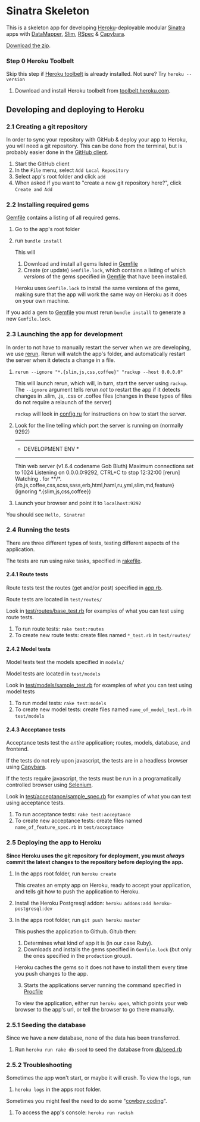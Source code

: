 # Sinatra Skeleton #

This is a skeleton app for developing [Heroku](https://www.heroku.com)-deployable modular [Sinatra](http://www.sinatrarb.com) apps with [DataMapper](http://datamapper.org), [Slim](http://slim-lang.com), [RSpec](http://rspec.info) & [Capybara](https://github.com/jnicklas/capybara).

[Download the zip](https://github.com/itgsoddabe/sinatra-skeleton/archive/master.zip).

### Step 0 Heroku Toolbelt ###

Skip this step if [Heroku toolbelt](https://toolbelt.heroku.com) is already installed. Not sure? Try `heroku --version`

1. Download and install Heroku toolbelt from [toolbelt.heroku.com](https://toolbelt.heroku.com).

## Developing and deploying to Heroku ##

### 2.1 Creating a git repository ###

In order to sync your repository with GitHub & deploy your app to Heroku, you will need a git repository.
This can be done from the terminal, but is probably easier done in the [GitHub client](https://mac.github.com).

1. Start the GitHub client
2. In the `File` menu, select `Add Local Repository`
3. Select app's root folder and click `add`
4. When asked if you want to "create a new git repository here?", click `Create and Add`

### 2.2 Installing required gems ###

[Gemfile](./Gemfile) contains a listing of all required gems.

1. Go to the app's root folder
2. run `bundle install`

    This will

    1. Download and install all gems listed in [Gemfile](./Gemfile)
    2. Create (or update) `Gemfile.lock`, which contains a listing of which *versions* of the gems specified in [Gemfile](./Gemfile) that have been installed.

    Heroku uses `Gemfile.lock` to install the same versions of the gems, making sure that the app will work the same way on Heroku as it does on your own machine.

If you add a gem to [Gemfile](./Gemfile) you must rerun `bundle install` to generate a new `Gemfile.lock`.

### 2.3 Launching the app for development ###

In order to not have to manually restart the server when we are developing, we use [rerun](https://github.com/alexch/rerun). Rerun will watch the app's folder,
and automatically restart the server when it detects a change in a file.

1. ` rerun --ignore "*.{slim,js,css,coffee}" "rackup --host 0.0.0.0"                `

    This will launch rerun, which will, in turn, start the server using `rackup`. The `--ignore` argument tells rerun *not* to restart the app if it detects changes in .slim, .js, .css or .coffee files (changes in these
    types of files do not require a relaunch of the server)

    `rackup` will look in [config.ru](./config.ru) for instructions on how to start the server.

2. Look for the line telling which port the server is running on (normally 9292)

    *******************
    * DEVELOPMENT ENV *
    *******************
    Thin web server (v1.6.4 codename Gob Bluth)
    Maximum connections set to 1024
    Listening on 0.0.0.0:9292, CTRL+C to stop
    12:32:00 [rerun] Watching . for **/*.{rb,js,coffee,css,scss,sass,erb,html,haml,ru,yml,slim,md,feature} (ignoring *.{slim,js,css,coffee})


3. Launch your browser and point it to `localhost:9292`

You should see `Hello, Sinatra!`

### 2.4 Running the tests ###

There are three different types of tests, testing different aspects of the application.

The tests are run using rake tasks, specified in [rakefile](./rakefile).

#### 2.4.1 Route tests ####

Route tests test the routes (get and/or post) specified in [app.rb](./app.rb).

Route tests are located in `test/routes/`

Look in [test/routes/base_test.rb](./test/routes/sample_test.rb) for examples of what you can test using route tests.

1. To run route tests: `rake test:routes`
2. To create new route tests: create files named `*_test.rb` in `test/routes/`

#### 2.4.2 Model tests ####

Model tests test the models specified in `models/`

Model tests are located in `test/models`

Look in [test/models/sample_test.rb](./test/models/sample_test.rb) for examples of what you can test using model tests

1. To run model tests: `rake test:models`
2. To create new model tests: create files named `name_of_model_test.rb` in `test/models`

#### 2.4.3 Acceptance tests ####

Acceptance tests test the *entire* application; routes, models, database, and frontend.

If the tests do not rely upon javascript, the tests are in a headless browser using [Capybara](https://github.com/jnicklas/capybara).

If the tests require javascript, the tests must be run in a programatically controlled browser using [Selenium](http://www.seleniumhq.org).

Look in [test/acceptance/sample_spec.rb](./test/acceptance/sample_spec.rb) for examples of what you can test using acceptance tests.

1. To run acceptance tests: `rake test:acceptance`
2. To create new acceptance tests: create files named `name_of_feature_spec.rb` in `test/acceptance`

### 2.5 Deploying the app to Heroku ###

**Since Heroku uses the git repository for deployment, you must *always* commit the latest changes to the repository before
deploying the app.**

1. In the apps root folder, run `heroku create`

    This creates an empty app on Heroku, ready to accept your application, and tells git how to push the application to Heroku.

2. Install the Heroku Postgresql addon: `heroku addons:add heroku-postgresql:dev`

3. In the apps root folder, run `git push heroku master`

    This pushes the application to Github. Gitub then:

    1. Determines what kind of app it is (in our case Ruby).
    2. Downloads and installs the gems specified in `Gemfile.lock` (but only the ones specified in the `production` group).

    Heroku caches the gems so it does not have to install them every time you push changes to the app.

    3. Starts the applications server running the command specified in [Procfile](./Procfile)

    To view the application, either run `heroku open`, which points your web browser to the app's url, or tell the browser to go there manually.

### 2.5.1 Seeding the database ####

Since we have a new database, none of the data has been transferred.

1. Run `heroku run rake db:seed` to seed the database from [db/seed.rb](./db/seed.rb)

### 2.5.2 Troubleshooting ###

Sometimes the app won't start, or maybe it will crash. To view the logs, run

1. `heroku logs` in the apps root folder.

Sometimes you might feel the need to do some "[cowboy coding](http://en.wikipedia.org/wiki/Cowboy_coding)".

1. To access the app's console: `heroku run racksh`